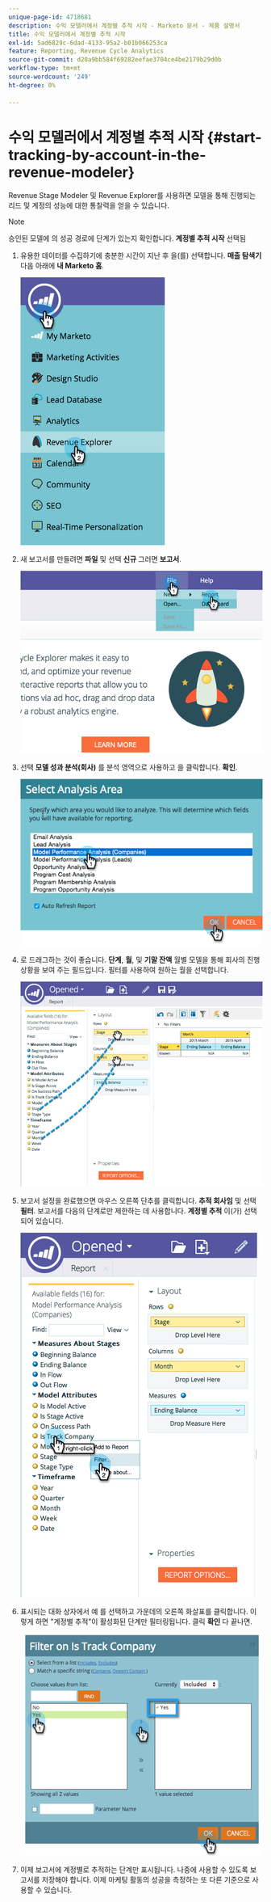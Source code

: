 ```yaml
---
unique-page-id: 4718681
description: 수익 모델러에서 계정별 추적 시작 - Marketo 문서 - 제품 설명서
title: 수익 모델러에서 계정별 추적 시작
exl-id: 5ad6829c-6dad-4133-95a2-b01b066253ca
feature: Reporting, Revenue Cycle Analytics
source-git-commit: d20a9bb584f69282eefae3704ce4be2179b29d0b
workflow-type: tm+mt
source-wordcount: '249'
ht-degree: 0%

---
```


# 수익 모델러에서 계정별 추적 시작 {#start-tracking-by-account-in-the-revenue-modeler}

Revenue Stage Modeler 및 Revenue Explorer를 사용하면 모델을 통해 진행되는 리드 및 계정의 성능에 대한 통찰력을 얻을 수 있습니다.

>[!NOTE]
>
>승인된 모델에 의 성공 경로에 단계가 있는지 확인합니다. **계정별 추적 시작** 선택됨

1. 유용한 데이터를 수집하기에 충분한 시간이 지난 후 을(를) 선택합니다. **매출 탐색기** 다음 아래에 **내 Marketo 홈**.

   ![](assets/image2015-4-29-16-3a36-3a2.png)

1. 새 보고서를 만들려면 **파일** 및 선택 **신규** 그러면 **보고서**.

   ![](assets/image2015-4-29-16-3a38-3a44.png)

1. 선택 **모델 성과 분석(회사)** 를 분석 영역으로 사용하고 을 클릭합니다. **확인**.

   ![](assets/image2015-4-29-16-3a41-3a47.png)

1. 로 드래그하는 것이 좋습니다. **단계**, **월**, 및 **기말 잔액** 월별 모델을 통해 회사의 진행 상황을 보여 주는 필드입니다. 필터를 사용하여 원하는 월을 선택합니다.

   ![](assets/image2015-4-29-17-3a16-3a1.png)

1. 보고서 설정을 완료했으면 마우스 오른쪽 단추를 클릭합니다. **추적 회사임** 및 선택 **필터**. 보고서를 다음의 단계로만 제한하는 데 사용합니다. **계정별 추적** 이(가) 선택되어 있습니다.

   ![](assets/image2015-4-29-17-3a18-3a9.png)

1. 표시되는 대화 상자에서 예 를 선택하고 가운데의 오른쪽 화살표를 클릭합니다. 이렇게 하면 &quot;계정별 추적&quot;이 활성화된 단계만 필터링됩니다. 클릭 **확인** 다 끝나면.

   ![](assets/image2015-6-9-16-3a21-3a3.png)

1. 이제 보고서에 계정별로 추적하는 단계만 표시됩니다. 나중에 사용할 수 있도록 보고서를 저장해야 합니다. 이제 마케팅 활동의 성공을 측정하는 또 다른 기준으로 사용할 수 있습니다.
